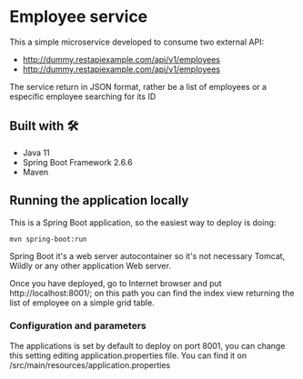 # Employee service 

This a simple microservice developed to consume two external API:
 * http://dummy.restapiexample.com/api/v1/employees
 * http://dummy.restapiexample.com/api/v1/employees

The service return in JSON format, rather be a list of employees or a especific employee searching for its ID

## Built with 🛠️

* Java 11
* Spring Boot Framework 2.6.6
* Maven

## Running the application locally

This is a Spring Boot application, so the easiest way to deploy is doing:
```shell
mvn spring-boot:run
```
Spring Boot it's a web server autocontainer so it's not necessary Tomcat, Wildly or any other application Web server.

Once you have deployed, go to Internet browser and put http://localhost:8001/; on this path you can find the index view returning the list of employee on a simple grid table.



### Configuration and parameters
The applications is set by default to deploy on port 8001, you can change this setting editing application.properties file. You can find it on /src/main/resources/application.properties

